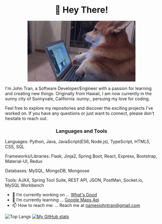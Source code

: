 <h1 align="center">👋 Hey There!</h1>
<p align="center">
<img src="https://github.com/DatGuy8/DatGuy8/blob/main/images/corgiTyping.gif" height="200px" align="center">
</p>
<p>
I'm John Tran, a Software Developer/Engineer with a passion for learning and creating new things. Originally from Hawaii, I am now currently in the sunny city of Sunnyvale, California :sunny:, persuing my love for coding.

Feel free to explore my repositories and discover the exciting projects I've worked on. If you have any questions or just want to connect, please don't hesitate to reach out.
</p>

<h3 align="center">Languages and Tools</h3>
<p>Languages: Python, Java, JavaScript(ES6, Node.js), TypeScript, HTML5, CSS, SQL</p> 
 <p>Frameworks/Libraries: Flask, Jinja2, Spring Boot, React, Express, Bootstrap, Material-UI, Redux</p>
  <p>Databases: MySQL, MongoDB, Mongoose</p>
  <p>Tools: AJAX, Spring Tool Suite, REST API, JSON, PostMan, Socket.io, MySQL Workbench</p>

- 🔭 I’m currently working on ... <a href="https://github.com/DatGuy8/whatsGood-final">What's Good</a>
- 🌱 I’m currently learning ... <a href="https://developers.google.com/maps">Google Maps Api</a>
- 📫 How to reach me: ... Reach me at namesjohntran@gmail.com


![Top Langs](https://github-readme-stats.vercel.app/api/top-langs/?username=DatGuy8&langs_count=8)
[![My GitHub stats](https://github-readme-stats.vercel.app/api?username=DatGuy8)](https://github.com/DatGuy8/github-readme-stats)

